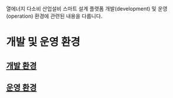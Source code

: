 열에너지 다소비 산업설비 스마트 설계 플랫폼 개발(development) 및 운영(operation) 환경에 관련된 내용을 다룹니다.

# 개발 및 운영 환경

## [개발 환경](./development)

## [운영 환경](./operation)
